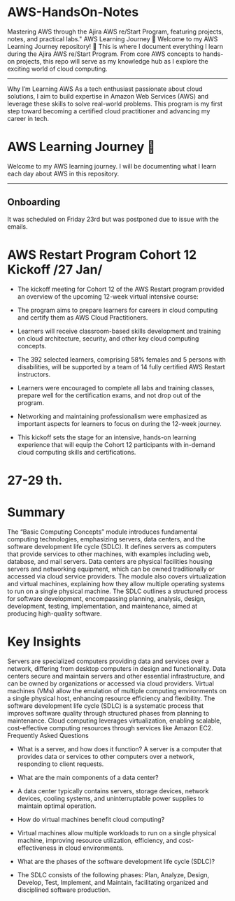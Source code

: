 # AWS-HandsOn-Notes
Mastering AWS through the Ajira AWS re/Start Program, featuring projects, notes, and practical labs."
AWS Learning Journey 🚀
Welcome to my AWS Learning Journey repository! 🌟 This is where I document everything I learn during the Ajira AWS re/Start Program. From core AWS concepts to hands-on projects, this repo will serve as my knowledge hub as I explore the exciting world of cloud computing.

---

Why I’m Learning AWS
As a tech enthusiast passionate about cloud solutions, I aim to build expertise in Amazon Web Services (AWS) and leverage these skills to solve real-world problems. This program is my first step toward becoming a certified cloud practitioner and advancing my career in tech.

# AWS Learning Journey 🚀

Welcome to my AWS learning journey. I will be documenting what I learn each day about AWS in this repository.

---
## Onboarding

It was scheduled on Friday 23rd but was postponed due to issue with the emails.

# AWS Restart Program Cohort 12 Kickoff /27 Jan/
* The kickoff meeting for Cohort 12 of the AWS Restart program provided an overview of the upcoming 12-week virtual intensive course:

* The program aims to prepare learners for careers in cloud computing and certify them as AWS Cloud Practitioners.

* Learners will receive classroom-based skills development and training on cloud architecture, security, and other key cloud computing concepts.

* The 392 selected learners, comprising 58% females and 5 persons with disabilities, will be supported by a team of 14 fully certified AWS Restart instructors.

* Learners were encouraged to complete all labs and training classes, prepare well for the certification exams, and not drop out of the program.

* Networking and maintaining professionalism were emphasized as important aspects for learners to focus on during the 12-week journey.

* This kickoff sets the stage for an intensive, hands-on learning experience that will equip the Cohort 12 participants with in-demand cloud computing skills and certifications.

# 27-29 th.

# Summary
The “Basic Computing Concepts” module introduces fundamental computing technologies, emphasizing servers, data centers, and the software development life cycle (SDLC). It defines servers as computers that provide services to other machines, with examples including web, database, and mail servers. Data centers are physical facilities housing servers and networking equipment, which can be owned traditionally or accessed via cloud service providers. The module also covers virtualization and virtual machines, explaining how they allow multiple operating systems to run on a single physical machine. The SDLC outlines a structured process for software development, encompassing planning, analysis, design, development, testing, implementation, and maintenance, aimed at producing high-quality software.

# Key Insights
Servers are specialized computers providing data and services over a network, differing from desktop computers in design and functionality.
Data centers secure and maintain servers and other essential infrastructure, and can be owned by organizations or accessed via cloud providers.
Virtual machines (VMs) allow the emulation of multiple computing environments on a single physical host, enhancing resource efficiency and flexibility.
The software development life cycle (SDLC) is a systematic process that improves software quality through structured phases from planning to maintenance.
Cloud computing leverages virtualization, enabling scalable, cost-effective computing resources through services like Amazon EC2.
Frequently Asked Questions
* What is a server, and how does it function?
A server is a computer that provides data or services to other computers over a network, responding to client requests.

* What are the main components of a data center?
* A data center typically contains servers, storage devices, network devices, cooling systems, and uninterruptable power supplies to maintain optimal operation.

* How do virtual machines benefit cloud computing?
* Virtual machines allow multiple workloads to run on a single physical machine, improving resource utilization, efficiency, and cost-effectiveness in cloud environments.
* What are the phases of the software development life cycle (SDLC)?
* The SDLC consists of the following phases: Plan, Analyze, Design, Develop, Test, Implement, and Maintain, facilitating organized and disciplined software production.
